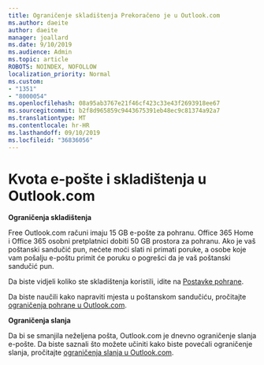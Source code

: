 ```yaml
---
title: Ograničenje skladištenja Prekoračeno je u Outlook.com
ms.author: daeite
author: daeite
manager: joallard
ms.date: 9/10/2019
ms.audience: Admin
ms.topic: article
ROBOTS: NOINDEX, NOFOLLOW
localization_priority: Normal
ms.custom:
- "1351"
- "8000054"
ms.openlocfilehash: 08a95ab3767e21f46cf423c33e43f2693918ee67
ms.sourcegitcommit: b2f8d965859c9443675391eb48ec9c81374a92a7
ms.translationtype: MT
ms.contentlocale: hr-HR
ms.lasthandoff: 09/10/2019
ms.locfileid: "36836056"
---
```

# <a name="email-and-storage-quota-in-outlookcom"></a>Kvota e-pošte i skladištenja u Outlook.com

**Ograničenja skladištenja**

Free Outlook.com računi imaju 15 GB e-pošte za pohranu. Office 365 Home i Office 365 osobni pretplatnici dobiti 50 GB prostora za pohranu. Ako je vaš poštanski sandučić pun, nećete moći slati ni primati poruke, a osobe koje vam pošalju e-poštu primit će poruku o pogrešci da je vaš poštanski sandučić pun.

Da biste vidjeli koliko ste skladištenja koristili, idite na [Postavke pohrane](https://outlook.live.com/mail/options/general/storage).

Da biste naučili kako napraviti mjesta u poštanskom sandučiću, pročitajte [ograničenja pohrane u Outlook.com](https://support.office.com/article/7ac99134-69e5-4619-ac0b-2d313bba5e9e).

**Ograničenja slanja**

Da bi se smanjila neželjena pošta, Outlook.com je dnevno ograničenje slanja e-pošte. Da biste saznali što možete učiniti kako biste povećali ograničenje slanja, pročitajte [ograničenja slanja u Outlook.com](https://support.office.com/article/279ee200-594c-40f0-9ec8-bb6af7735c2e).